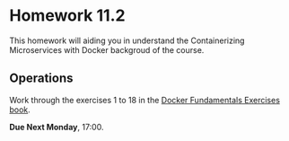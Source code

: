 # Homework 11.2

This homework will aiding you in understand the Containerizing Microservices with Docker backgroud of the course.
	
## Operations
	
Work through the exercises 1 to 18 in the [Docker Fundamentals Exercises book](https://github.com/vinicius3w/if1007-Microservices/blob/master/hw/docker-fundamentals-exercises.pdf).

**Due Next Monday**, 17:00.
